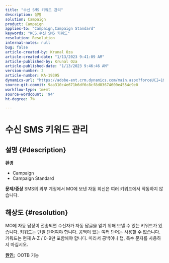 ```yaml
---
title: "수신 SMS 키워드 관리"
description: 설명
solution: Campaign
product: Campaign
applies-to: "Campaign,Campaign Standard"
keywords: "KCS,수신 SMS 키워드"
resolution: Resolution
internal-notes: null
bug: false
article-created-by: Krunal Oza
article-created-date: "1/13/2023 9:41:09 AM"
article-published-by: Krunal Oza
article-published-date: "1/13/2023 9:46:46 AM"
version-number: 2
article-number: KA-19395
dynamics-url: "https://adobe-ent.crm.dynamics.com/main.aspx?forceUCI=1&pagetype=entityrecord&etn=knowledgearticle&id=aff6aa66-2693-ed11-aad1-6045bd006793"
source-git-commit: 9aa310c4e671b6df6c8cf8d03674600e4554c9e0
workflow-type: tm+mt
source-wordcount: '94'
ht-degree: 7%

---
```


# 수신 SMS 키워드 관리

## 설명 {#description}

<b>환경</b>
- Campaign
- Campaign Standard



<b>문제/증상</b>
SMS의 외부 계정에서 MO에 보낸 자동 회신은 여러 키워드에서 작동하지 않습니다.


## 해상도 {#resolution}


MO에 자동 답장이 전송되면 수신자가 자동 답글을 얻기 위해 보낼 수 있는 키워드가 있습니다. 키워드는 단일 단어여야 합니다. 공백이 있는 여러 단어는 사용할 수 없습니다. 키워드는 현재 A-Z / 0-9만 포함해야 합니다. 따라서 공백이나 탭, 특수 문자를 사용하지 마십시오.

<b><u>원인:</u></b>  OOTB 기능


